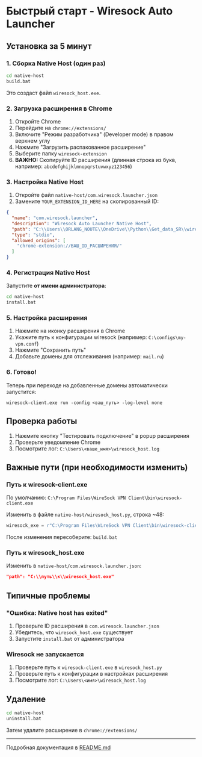 # Быстрый старт - Wiresock Auto Launcher

## Установка за 5 минут

### 1. Сборка Native Host (один раз)

```bash
cd native-host
build.bat
```

Это создаст файл `wiresock_host.exe`.

### 2. Загрузка расширения в Chrome

1. Откройте Chrome
2. Перейдите на `chrome://extensions/`
3. Включите "Режим разработчика" (Developer mode) в правом верхнем углу
4. Нажмите "Загрузить распакованное расширение"
5. Выберите папку `wiresock-extension`
6. **ВАЖНО:** Скопируйте ID расширения (длинная строка из букв, например: `abcdefghijklmnopqrstuvwxyz123456`)

### 3. Настройка Native Host

1. Откройте файл `native-host/com.wiresock.launcher.json`
2. Замените `YOUR_EXTENSION_ID_HERE` на скопированный ID:

```json
{
  "name": "com.wiresock.launcher",
  "description": "Wiresock Auto Launcher Native Host",
  "path": "C:\\Users\\ORLANG_NOUTE\\OneDrive\\Python\\Get_data_SR\\wiresock-extension\\native-host\\wiresock_host.exe",
  "type": "stdio",
  "allowed_origins": [
    "chrome-extension://ВАШ_ID_РАСШИРЕНИЯ/"
  ]
}
```

### 4. Регистрация Native Host

Запустите **от имени администратора**:

```bash
cd native-host
install.bat
```

### 5. Настройка расширения

1. Нажмите на иконку расширения в Chrome
2. Укажите путь к конфигурации wiresock (например: `C:\configs\my-vpn.conf`)
3. Нажмите "Сохранить путь"
4. Добавьте домены для отслеживания (например: `mail.ru`)

### 6. Готово!

Теперь при переходе на добавленные домены автоматически запустится:
```
wiresock-client.exe run -config <ваш_путь> -log-level none
```

## Проверка работы

1. Нажмите кнопку "Тестировать подключение" в popup расширения
2. Проверьте уведомление Chrome
3. Посмотрите лог: `C:\Users\<ваше_имя>\wiresock_host.log`

## Важные пути (при необходимости изменить)

### Путь к wiresock-client.exe

По умолчанию: `C:\Program Files\WireSock VPN Client\bin\wiresock-client.exe`

Изменить в файле `native-host/wiresock_host.py`, строка ~48:
```python
wiresock_exe = r"C:\Program Files\WireSock VPN Client\bin\wiresock-client.exe"
```

После изменения пересоберите: `build.bat`

### Путь к wiresock_host.exe

Изменить в `native-host/com.wiresock.launcher.json`:
```json
"path": "C:\\путь\\к\\wiresock_host.exe"
```

## Типичные проблемы

### "Ошибка: Native host has exited"

1. Проверьте ID расширения в `com.wiresock.launcher.json`
2. Убедитесь, что `wiresock_host.exe` существует
3. Запустите `install.bat` от администратора

### Wiresock не запускается

1. Проверьте путь к `wiresock-client.exe` в `wiresock_host.py`
2. Проверьте путь к конфигурации в настройках расширения
3. Посмотрите лог: `C:\Users\<имя>\wiresock_host.log`

## Удаление

```bash
cd native-host
uninstall.bat
```

Затем удалите расширение в `chrome://extensions/`

---

Подробная документация в [README.md](README.md)
